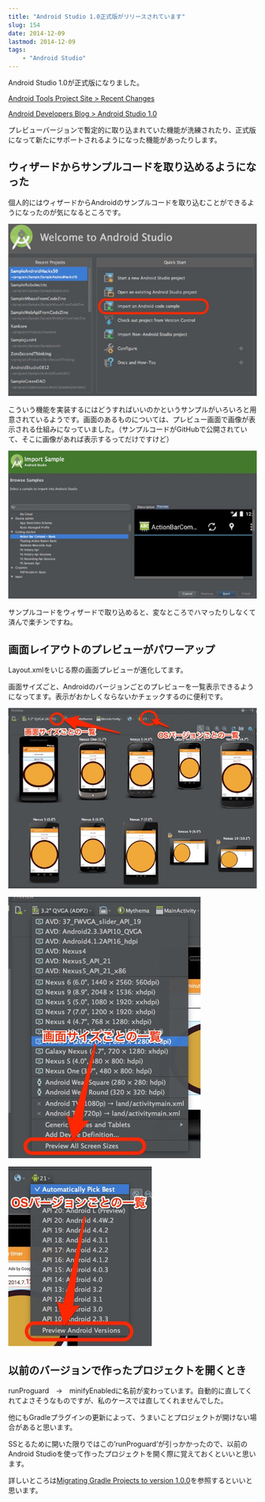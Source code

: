 ```yaml
---
title: "Android Studio 1.0正式版がリリースされています"
slug: 154
date: 2014-12-09
lastmod: 2014-12-09
tags:
    - "Android Studio"
---
```


Android Studio 1.0が正式版になりました。

<a href="http://tools.android.com/recent/androidstudio10released">Android Tools Project Site > Recent Changes</a>

<a href="http://android-developers.blogspot.jp/2014/12/android-studio-10.html">Android Developers Blog > Android Studio 1.0</a>

プレビューバージョンで暫定的に取り込まれていた機能が洗練されたり、正式版になって新たにサポートされるようになった機能があったりします。


## ウィザードからサンプルコードを取り込めるようになった


個人的にはウィザードからAndroidのサンプルコードを取り込むことができるようになったのが気になるところです。

![Android Studio 1.0　ウィザードからサンプルコード取り込み](a357c56cc6f92259065fd65105413a0f.jpg)

こういう機能を実装するにはどうすればいいのかというサンプルがいろいろと用意されているようです。画面のあるものについては、プレビュー画面で画像が表示される仕組みになっていました。（サンプルコードがGitHubで公開されていて、そこに画像があれば表示するってだけですけど）

![Android Studio 1.0 サンプルコード](a85f32cf08acd94b22ae07a53f1d0300.jpg)

サンプルコードをウィザードで取り込めると、変なところでハマったりしなくて済んで楽チンですね。


## 画面レイアウトのプレビューがパワーアップ


Layout.xmlをいじる際の画面プレビューが進化してます。

画面サイズごと、Androidのバージョンごとのプレビューを一覧表示できるようになってます。表示がおかしくならないかチェックするのに便利です。

![Android Studio 1.0 画面プレビュー](ce418dabcc8f7f3ac4df42458ad2ac2a.jpg)

![Android Studio 1.0 スクリーンサイズごとの一覧](ffc2a40f0ae0c83f327439028435bbc6.jpg)

![Android Studio 1.0 OSバージョンごとの一覧](e87c9729bf5d8426492f1c182594b6f8.jpg)


## 以前のバージョンで作ったプロジェクトを開くとき


runProguard　→　minifyEnabledに名前が変わっています。自動的に直してくれてよさそうなものですが、私のケースでは直してくれませんでした。

他にもGradleプラグインの更新によって、うまいことプロジェクトが開けない場合があると思います。

SSとるために開いた限りではこの&#8217;runProguard&#8217;が引っかかったので、以前のAndroid Studioを使って作ったプロジェクトを開く際に覚えておくといいと思います。

詳しいところは<a href="http://tools.android.com/tech-docs/new-build-system/migrating-to-1-0-0">Migrating Gradle Projects to version 1.0.0</a>を参照するといいと思います。


  